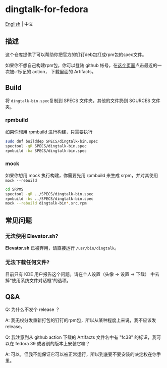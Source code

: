# dingtalk-for-fedora

[English](README.md) | 中文

## 描述

这个仓库提供了可以帮助你把官方的钉钉deb包打成rpm包的spec文件。

如果你不想自己构建rpm包，你可以登陆 github 帐号，在[这个页面](https://github.com/hujs/dingtalk-for-fedora/actions/workflows/rpmbuild.yml)点击最近的一次被✅标记的 action， 下载里面的 Artifacts。

## Build

将 `dingtalk-bin.spec`复制到 SPECS 文件夹，其他的文件扔到 SOURCES 文件夹。

### rpmbuild

如果你想用 rpmbuild 进行构建，只需要执行

```bash
sudo dnf builddep SPECS/dingtalk-bin.spec
spectool -gR SPECS/dingtalk-bin.spec
rpmbuild -ba SPECS/dingtalk-bin.spec
```

### mock

如果你想用 mock 执行构建，你需要先用 rpmbuild 来生成 srpm，并对其使用 `mock --rebuild`

```bash
cd SRPMS
spectool -gR ../SPECS/dingtalk-bin.spec
rpmbuild -bs ../SPECS/dingtalk-bin.spec
mock --rebuild dingtalk-bin*.src.rpm 
```

## 常见问题

### 无法使用 Elevator.sh?
**Elevator.sh** 已被弃用，请直接运行 `/usr/bin/dingtalk`。

### 无法下载任何文件?
目前只有 KDE 用户报告这个问题。请在个人设置（头像 -> 设置 -> 下载） 中去掉“使用系统文件对话框”的选项。

## Q&A

Q: 为什么不发个 release ？

A: 我无权分发重新打包的钉钉的rpm包，所以从某种程度上来说，我不应该发 release。

Q: 我注意到从 github action 下载的 Artifacts 文件名中有 "fc38" 的标识，我可以在 fedora 39 或者别的版本上安装它嘛？

A: 可以，但我不能保证它可以被正常运行，所以到底要不要安装的决定权在你手里。
